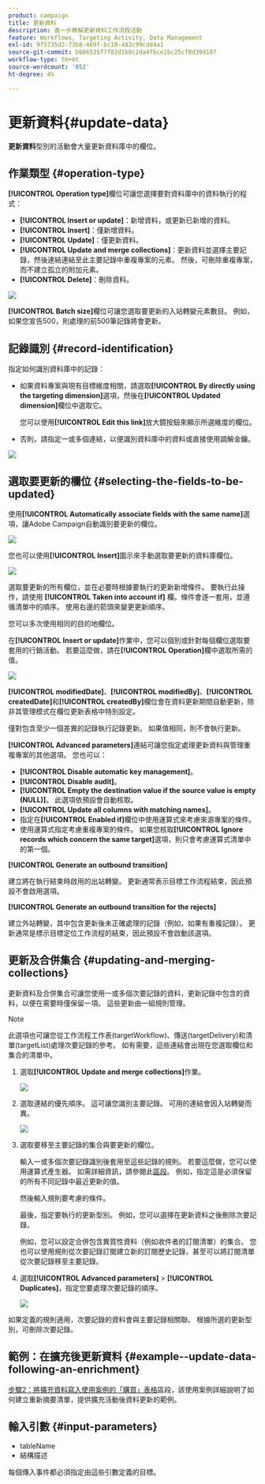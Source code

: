 ```yaml
---
product: campaign
title: 更新資料
description: 進一步瞭解更新資料工作流程活動
feature: Workflows, Targeting Activity, Data Management
exl-id: 9f5735d2-73b8-469f-bc10-482c99cdd4a1
source-git-commit: b666535f7f82d1b8c2da4fbce1bc25cf8d39d187
workflow-type: tm+mt
source-wordcount: '852'
ht-degree: 4%

---
```


# 更新資料{#update-data}



**更新資料**&#x200B;型別的活動會大量更新資料庫中的欄位。

## 作業類型 {#operation-type}

**[!UICONTROL Operation type]**&#x200B;欄位可讓您選擇要對資料庫中的資料執行的程式：

* **[!UICONTROL Insert or update]**：新增資料，或更新已新增的資料。
* **[!UICONTROL Insert]**：僅新增資料。
* **[!UICONTROL Update]**：僅更新資料。
* **[!UICONTROL Update and merge collections]**：更新資料並選擇主要記錄，然後連結連結至此主要記錄中重複專案的元素。 然後，可刪除重複專案，而不建立孤立的附加元素。
* **[!UICONTROL Delete]**：刪除資料。

![](assets/s_advuser_update_data_1.png)

**[!UICONTROL Batch size]**&#x200B;欄位可讓您選取要更新的入站轉變元素數目。 例如，如果您宣告500，則處理的前500筆記錄將會更新。

## 記錄識別 {#record-identification}

指定如何識別資料庫中的記錄：

* 如果資料專案與現有目標維度相關，請選取&#x200B;**[!UICONTROL By directly using the targeting dimension]**&#x200B;選項，然後在&#x200B;**[!UICONTROL Updated dimension]**&#x200B;欄位中選取它。

  您可以使用&#x200B;**[!UICONTROL Edit this link]**&#x200B;放大鏡按鈕來顯示所選維度的欄位。

* 否則，請指定一或多個連結，以便識別資料庫中的資料或直接使用調解金鑰。

![](assets/s_advuser_update_data_2.png)

## 選取要更新的欄位 {#selecting-the-fields-to-be-updated}

使用&#x200B;**[!UICONTROL Automatically associate fields with the same name]**&#x200B;選項，讓Adobe Campaign自動識別要更新的欄位。

![](assets/s_advuser_update_data_3b.png)

您也可以使用&#x200B;**[!UICONTROL Insert]**&#x200B;圖示來手動選取要更新的資料庫欄位。

![](assets/s_advuser_update_data_3.png)

選取要更新的所有欄位，並在必要時根據要執行的更新新增條件。 要執行此操作，請使用 **[!UICONTROL Taken into account if]** 欄。條件會逐一套用，並遵循清單中的順序。 使用右邊的箭頭來變更更新順序。

您可以多次使用相同的目的地欄位。

在&#x200B;**[!UICONTROL Insert or update]**&#x200B;作業中，您可以個別或針對每個欄位選取要套用的行銷活動。 若要這麼做，請在&#x200B;**[!UICONTROL Operation]**&#x200B;欄中選取所需的值。

![](assets/s_advuser_update_data_5.png)

**[!UICONTROL modifiedDate]**、**[!UICONTROL modifiedBy]**、**[!UICONTROL createdDate]**&#x200B;和&#x200B;**[!UICONTROL createdBy]**&#x200B;欄位會在資料更新期間自動更新，除非其管理模式在欄位更新表格中特別設定。

僅對包含至少一個差異的記錄執行記錄更新。 如果值相同，則不會執行更新。

**[!UICONTROL Advanced parameters]**&#x200B;連結可讓您指定處理更新資料與管理重複專案的其他選項。 您也可以：

* **[!UICONTROL Disable automatic key management]**。
* **[!UICONTROL Disable audit]**。
* **[!UICONTROL Empty the destination value if the source value is empty (NULL)]**。 此選項依預設會自動核取。
* **[!UICONTROL Update all columns with matching names]**。
* 指定在&#x200B;**[!UICONTROL Enabled if]**&#x200B;欄位中使用運算式來考慮來源專案的條件。
* 使用運算式指定考慮重複專案的條件。 如果您核取&#x200B;**[!UICONTROL Ignore records which concern the same target]**&#x200B;選項，則只會考慮運算式清單中的第一個。

**[!UICONTROL Generate an outbound transition]**

建立將在執行結束時啟用的出站轉變。 更新通常表示目標工作流程結束，因此預設不會啟用選項。

**[!UICONTROL Generate an outbound transition for the rejects]**

建立外站轉變，其中包含更新後未正確處理的記錄（例如，如果有重複記錄）。 更新通常是標示目標定位工作流程的結束，因此預設不會啟動該選項。

## 更新及合併集合 {#updating-and-merging-collections}

更新資料及合併集合可讓您使用一或多個次要記錄的資料，更新記錄中包含的資料，以便在需要時僅保留一項。 這些更新由一組規則管理。

>[!NOTE]
>
>此選項也可讓您從工作流程工作表(targetWorkflow)、傳送(targetDelivery)和清單(targetList)處理次要記錄的參考。 如有需要，這些連結會出現在您選取欄位和集合的清單中。

1. 選取&#x200B;**[!UICONTROL Update and merge collections]**&#x200B;作業。

   ![](assets/update_and_merge_collections1.png)

1. 選取連結的優先順序。 這可讓您識別主要記錄。 可用的連結會因入站轉變而異。

   ![](assets/update_and_merge_collections2.png)

1. 選取要移至主要記錄的集合與要更新的欄位。

   輸入一或多個次要記錄識別後套用至這些記錄的規則。 若要這麼做，您可以使用運算式產生器。 如需詳細資訊，請參閱此[區段](../../platform/using/defining-filter-conditions.md#building-expressions)。 例如，指定這是必須保留的所有不同記錄中最近更新的值。

   然後輸入規則要考慮的條件。

   最後，指定要執行的更新型別。 例如，您可以選擇在更新資料之後刪除次要記錄。

   例如，您可以設定合併包含異質性資料（例如收件者的訂閱清單）的集合。 您也可以使用規則從次要記錄訂閱建立新的訂閱歷史記錄，甚至可以將訂閱清單從次要記錄移至主要記錄。

1. 選取&#x200B;**[!UICONTROL Advanced parameters]** > **[!UICONTROL Duplicates]**，指定您要處理次要記錄的順序。

   ![](assets/update_and_merge_collections3.png)

如果定義的規則適用，次要記錄的資料會與主要記錄相關聯。 根據所選的更新型別，可刪除次要記錄。

## 範例：在擴充後更新資料 {#example--update-data-following-an-enrichment}

[步驟2：將擴充資料寫入使用案例的「購買」表格](creating-a-summary-list.md#step-2--writing-enriched-data-to-the--purchases--table)區段，該使用案例詳細說明了如何建立重新摘要清單，提供擴充活動後資料更新的範例。

## 輸入引數 {#input-parameters}

* tableName
* 結構描述

每個傳入事件都必須指定由這些引數定義的目標。
